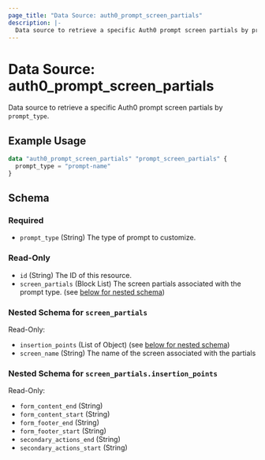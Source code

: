 ```yaml
---
page_title: "Data Source: auth0_prompt_screen_partials"
description: |-
  Data source to retrieve a specific Auth0 prompt screen partials by prompt_type.
---
```


# Data Source: auth0_prompt_screen_partials

Data source to retrieve a specific Auth0 prompt screen partials by `prompt_type`.

## Example Usage

```terraform
data "auth0_prompt_screen_partials" "prompt_screen_partials" {
  prompt_type = "prompt-name"
}
```

<!-- schema generated by tfplugindocs -->
## Schema

### Required

- `prompt_type` (String) The type of prompt to customize.

### Read-Only

- `id` (String) The ID of this resource.
- `screen_partials` (Block List) The screen partials associated with the prompt type. (see [below for nested schema](#nestedblock--screen_partials))

<a id="nestedblock--screen_partials"></a>
### Nested Schema for `screen_partials`

Read-Only:

- `insertion_points` (List of Object) (see [below for nested schema](#nestedatt--screen_partials--insertion_points))
- `screen_name` (String) The name of the screen associated with the partials

<a id="nestedatt--screen_partials--insertion_points"></a>
### Nested Schema for `screen_partials.insertion_points`

Read-Only:

- `form_content_end` (String)
- `form_content_start` (String)
- `form_footer_end` (String)
- `form_footer_start` (String)
- `secondary_actions_end` (String)
- `secondary_actions_start` (String)


